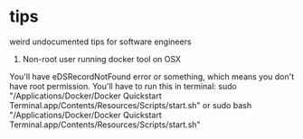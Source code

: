 # tips
weird undocumented tips for software engineers

1. Non-root user running docker tool on OSX

You'll have eDSRecordNotFound error or something, which means you don't have root permission. You'll have to run this in terminal:
sudo "/Applications/Docker/Docker Quickstart Terminal.app/Contents/Resources/Scripts/start.sh"
or
sudo bash "/Applications/Docker/Docker Quickstart Terminal.app/Contents/Resources/Scripts/start.sh"
